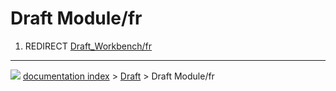 # Draft Module/fr
1.  REDIRECT [Draft_Workbench/fr](Draft_Workbench/fr.md)



---
![](images/Right_arrow.png) [documentation index](../README.md) > [Draft](Draft_Workbench.md) > Draft Module/fr
